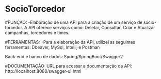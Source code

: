 # SocioTorcedor

#FUNÇÃO:
-Elaboração de uma API para a criação de um serviço de sócio-torcedor. A API oferece serviços como: Deletar, Consultar, Criar e Atualizar campanhas, torcedores e times.

#FERRAMENTAS:
-Para a elaboração da API, utilizei as seguintes ferramentas: Dbeaver, MySql, Intellij e Postman

Back-end e banco de dados: Spring/SpringBoot/Swagger2

#DOCUMENTAÇÃO:
URL para acessar a documentação da API: http://localhost:8080/swagger-ui.html
